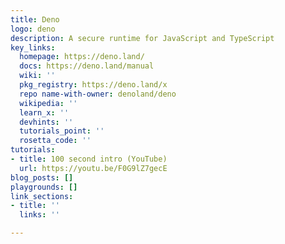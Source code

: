 ```yaml
---
title: Deno
logo: deno
description: A secure runtime for JavaScript and TypeScript
key_links:
  homepage: https://deno.land/
  docs: https://deno.land/manual
  wiki: ''
  pkg_registry: https://deno.land/x
  repo name-with-owner: denoland/deno
  wikipedia: ''
  learn_x: ''
  devhints: ''
  tutorials_point: ''
  rosetta_code: ''
tutorials:
- title: 100 second intro (YouTube)
  url: https://youtu.be/F0G9lZ7gecE
blog_posts: []
playgrounds: []
link_sections:
- title: ''
  links: ''

---
```

